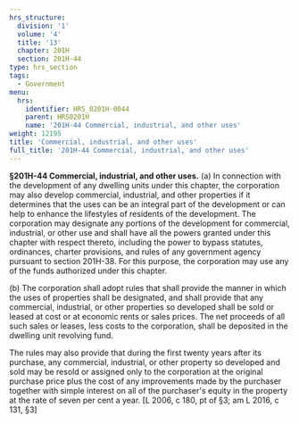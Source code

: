 ```yaml
---
hrs_structure:
  division: '1'
  volume: '4'
  title: '13'
  chapter: 201H
  section: 201H-44
type: hrs_section
tags:
  - Government
menu:
  hrs:
    identifier: HRS_0201H-0044
    parent: HRS0201H
    name: '201H-44 Commercial, industrial, and other uses'
weight: 12195
title: 'Commercial, industrial, and other uses'
full_title: '201H-44 Commercial, industrial, and other uses'
---
```

**§201H-44 Commercial, industrial, and other uses.** (a) In connection with the development of any dwelling units under this chapter, the corporation may also develop commercial, industrial, and other properties if it determines that the uses can be an integral part of the development or can help to enhance the lifestyles of residents of the development. The corporation may designate any portions of the development for commercial, industrial, or other use and shall have all the powers granted under this chapter with respect thereto, including the power to bypass statutes, ordinances, charter provisions, and rules of any government agency pursuant to section 201H-38\. For this purpose, the corporation may use any of the funds authorized under this chapter.

(b) The corporation shall adopt rules that shall provide the manner in which the uses of properties shall be designated, and shall provide that any commercial, industrial, or other properties so developed shall be sold or leased at cost or at economic rents or sales prices. The net proceeds of all such sales or leases, less costs to the corporation, shall be deposited in the dwelling unit revolving fund.

The rules may also provide that during the first twenty years after its purchase, any commercial, industrial, or other property so developed and sold may be resold or assigned only to the corporation at the original purchase price plus the cost of any improvements made by the purchaser together with simple interest on all of the purchaser's equity in the property at the rate of seven per cent a year. [L 2006, c 180, pt of §3; am L 2016, c 131, §3]